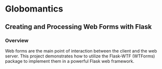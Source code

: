 # Globomantics

## Creating and Processing Web Forms with Flask

### Overview

Web forms are the main point of interaction between the client and the web server. This project demonstrates how to utilize the Flask-WTF (WTForms) package to implement them in a powerful Flask web framework.

